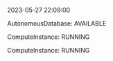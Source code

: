 2023-05-27 22:09:00

AutonomousDatabase: AVAILABLE

ComputeInstance: RUNNING

ComputeInstance: RUNNING